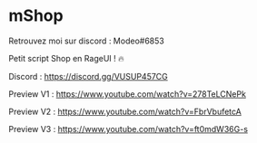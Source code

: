 # mShop

Retrouvez moi sur discord : Modeo#6853

Petit script Shop en RageUI ! 🔥

Discord : https://discord.gg/VUSUP457CG

Preview V1 : https://www.youtube.com/watch?v=278TeLCNePk

Preview V2 : https://www.youtube.com/watch?v=FbrVbufetcA

Preview V3 : https://www.youtube.com/watch?v=ft0mdW36G-s

